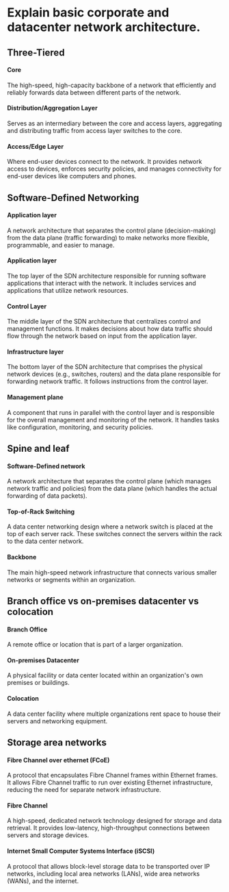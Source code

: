 # Explain basic corporate and datacenter network architecture.

## Three-Tiered

#### Core
The high-speed, high-capacity backbone of a network that efficiently and reliably forwards data between different parts of the network.

#### Distribution/Aggregation Layer
Serves as an intermediary between the core and access layers, aggregating and distributing traffic from access layer switches to the core.

#### Access/Edge Layer
Where end-user devices connect to the network. It provides network access to devices, enforces security policies, and manages connectivity for end-user devices like computers and phones.

## Software-Defined Networking

#### Application layer
A network architecture that separates the control plane (decision-making) from the data plane (traffic forwarding) to make networks more flexible, programmable, and easier to manage.

#### Application layer
The top layer of the SDN architecture responsible for running software applications that interact with the network. It includes services and applications that utilize network resources.

#### Control Layer
The middle layer of the SDN architecture that centralizes control and management functions. It makes decisions about how data traffic should flow through the network based on input from the application layer.

#### Infrastructure layer
The bottom layer of the SDN architecture that comprises the physical network devices (e.g., switches, routers) and the data plane responsible for forwarding network traffic. It follows instructions from the control layer.

#### Management plane
A component that runs in parallel with the control layer and is responsible for the overall management and monitoring of the network. It handles tasks like configuration, monitoring, and security policies.

## Spine and leaf

#### Software-Defined network
A network architecture that separates the control plane (which manages network traffic and policies) from the data plane (which handles the actual forwarding of data packets).

#### Top-of-Rack Switching
A data center networking design where a network switch is placed at the top of each server rack. These switches connect the servers within the rack to the data center network.

#### Backbone
The main high-speed network infrastructure that connects various smaller networks or segments within an organization.

## Branch office vs on-premises datacenter vs colocation

#### Branch Office
A remote office or location that is part of a larger organization.

#### On-premises Datacenter
A physical facility or data center located within an organization's own premises or buildings.

#### Colocation
A data center facility where multiple organizations rent space to house their servers and networking equipment.

## Storage area networks

#### Fibre Channel over ethernet (FCoE)
A protocol that encapsulates Fibre Channel frames within Ethernet frames. It allows Fibre Channel traffic to run over existing Ethernet infrastructure, reducing the need for separate network infrastructure.

#### Fibre Channel
A high-speed, dedicated network technology designed for storage and data retrieval. It provides low-latency, high-throughput connections between servers and storage devices.

#### Internet Small Computer Systems Interface (iSCSI)
A protocol that allows block-level storage data to be transported over IP networks, including local area networks (LANs), wide area networks (WANs), and the internet.